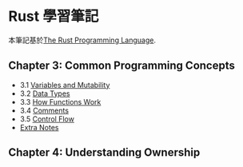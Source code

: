 # Rust 學習筆記

本筆記基於[The Rust Programming Language](https://doc.rust-lang.org/book/ch00-00-introduction.html).

## Chapter 3: Common Programming Concepts
- 3.1 [Variables and Mutability](./chapter3/variable.md)
- 3.2 [Data Types](./chapter3/type.md)
- 3.3 [How Functions Work](./chapter3/function.md)
- 3.4 [Comments](./chapter3/comment.md)
- 3.5 [Control Flow](./chapter3/flow.md)
- [Extra Notes](./chapter3/extra.md)

## Chapter 4: Understanding Ownership


